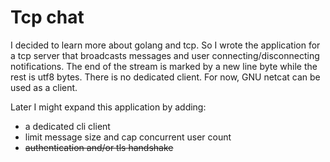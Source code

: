 #  Tcp chat
I decided to learn more about golang and tcp. So I wrote the application for a tcp server that broadcasts messages and user connecting/disconnecting notifications. The end of the stream is marked by a new line byte while the rest is utf8 bytes. There is no dedicated client. For now, GNU netcat can be used as a client.

Later I might expand this application by adding:
- a dedicated cli client
- limit message size and cap concurrent user count
- ~~authentication and/or tls handshake~~
